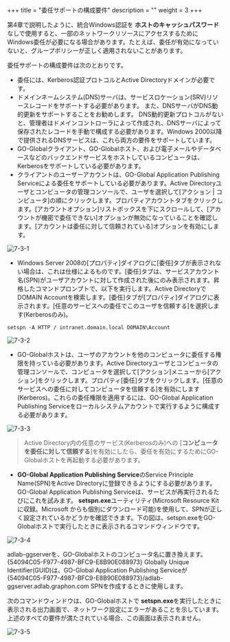 +++
title = "委任サポートの構成要件"
description = ""
weight = 3
+++

第4章で説明したように、統合Windows認証を **ホストのキャッシュパスワード**なしで使用すると、一部のネットワークリソースにアクセスするためにWindows委任が必要になる場合があります。たとえば、委任が有効になっていないと、グループポリシーが正しく適用されないことがあります。

委任サポートの構成要件は次のとおりです。

* 委任には、Kerberos認証プロトコルとActive Directoryドメインが必要です。
* ドメインネームシステム(DNS)サーバは、サービスロケーション(SRV)リソースレコードをサポートする必要があります。 また、DNSサーバがDNS動的更新をサポートすることをお勧めします。 DNS動的更新プロトコルがないと、管理者はドメインコントローラによって作成され、DNSサーバによって保存されたレコードを手動で構成する必要があります。Windows 2000以降で提供されるDNSサービスは、これら両方の要件をサポートしています。
* GO-Globalクライアント、GO-Globalホスト、および電子メールやデータベースなどのバックエンドサービスをホストしているコンピュータは、Kerberosをサポートしている必要があります。
* クライアントのユーザーアカウントは、GO-Global Application Publishing Serviceによる委任をサポートしている必要があります。Active Directoryユーザとコンピュータの管理コンソールで、ユーザを選択して[アクション | コンピュータ]の順にクリックします。プロパティアカウントタブをクリックします。[アカウントオプション]リストボックスを下にスクロールして、[アカウントが機密で委任できない]オプションが無効になっていることを確認します。[アカウントは委任に対して信頼されている]オプションを有効にします。

![7-3-1](/images/7-3-1.png) 

* Windows Server 2008の[プロパティ]ダイアログに[委任]タブが表示されない場合は、これは仕様によるものです。[委任]タブは、サービスアカウント名(SPN)がユーザアカウントに対して作成された後にのみ表示されます。昇格したコマンドプロンプトで、以下を実行します。Active DirectoryでDOMAIN Accountを検索します。[委任]タブが[プロパティ]ダイアログに表示されます。[任意のサービスへの委任でこのユーザを信頼する]を選択します(Kerberosのみ)。

```
setspn -A HTTP / intranet.domain.local DOMAIN\Account
```

![7-3-2](/images/7-3-2.png) 

* GO-Globalホストは、ユーザのアカウントを他のコンピュータに委任する権限を持っている必要があります。Active Directoryユーザとコンピュータの管理コンソールで、コンピュータを選択して[アクション]メニューから[アクション]をクリックします。プロパティ[委任]タブをクリックします。[任意のサービスへの委任に対してコンピュータを信頼する]を有効にします(Kerberos)。これらの委任権限を適用するには、GO-Global Application Publishing Serviceをローカルシステムアカウントで実行するように構成する必要があります。

![7-3-3](/images/7-3-3.png) 

>Active Directory内の任意のサービス(Kerberosのみ)への [**コンピュータを委任に対して信頼する**]を有効にしたら、委任を有効にするためにGO-Globalホストを再起動する必要があります。

* **GO-Global Application Publishing Service**のService Principle Name(SPN)をActive Directoryに登録できるようにする必要があります。GO-Global Application Publishing Serviceは、サービスが再実行されるたびにこれを試みます。 **setspn.exe**ユーティリティ(Microsoft Resource Kitに収録。Microsoft からも個別にダウンロード可能)を使用して、SPNが正しく設定されているかどうかを確認できます。下の図は、setspn.exeをGO-Globalホストで実行したときに表示されるコマンドウィンドウです。

![7-3-4](/images/7-3-4.png) 

adlab-ggserverを、GO-Globalホストのコンピュータ名に置き換えます。{54094C05-F977-4987-BFC9-E8B90E088973} Globally Unique Identifier(GUID)は、GO-Global Application Publishing Serviceが {54094C05-F977-4987-BFC9-E8B90E088973}/adlab-ggserver.adlab.graphon.com SPNを作成するときに使用します。

次のコマンドウィンドウは、GO-Globalホストで **setspn.exe**を実行したときに表示される出力画面で、ネットワーク設定にエラーがあることを示しています。上述のすべての要件が満たされている場合、この画面は表示されません。

![7-3-5](/images/7-3-5.png) 